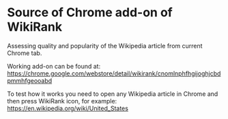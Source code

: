 # Source of Chrome add-on of WikiRank
Assessing quality and popularity of the Wikipedia article from current Chrome tab. 

Working add-on can be found at: https://chrome.google.com/webstore/detail/wikirank/cnomlnphfhgijoghjcbdpmmhfgeooabd

To test how it works you need to open any Wikipedia article in Chrome and then press WikiRank icon, for example: https://en.wikipedia.org/wiki/United_States
